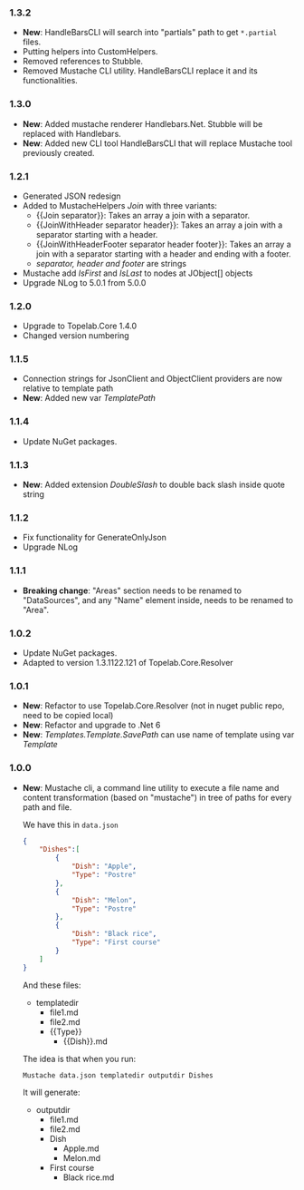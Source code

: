 ### 1.3.2

- **New**: HandleBarsCLI will search into "partials" path to get `*.partial` files.
- Putting helpers into CustomHelpers.
- Removed references to Stubble.
- Removed Mustache CLI utility. HandleBarsCLI replace it and its functionalities.

### 1.3.0

- **New**: Added mustache renderer Handlebars.Net. Stubble will be replaced with Handlebars.
- **New**: Added new CLI tool HandleBarsCLI that will replace Mustache tool previously created.

### 1.2.1

- Generated JSON redesign
- Added to MustacheHelpers *Join* with three variants:
  - {{Join separator}}: Takes an array a join with a separator.
  - {{JoinWithHeader separator header}}: Takes an array a join with a separator starting with a header.
  - {{JoinWithHeaderFooter separator header footer}}: Takes an array a join with a separator starting with a header and ending with a footer.
  - *separator, header and footer* are strings
- Mustache add *IsFirst* and *IsLast* to nodes at JObject[] objects
- Upgrade NLog to 5.0.1 from 5.0.0

### 1.2.0

- Upgrade to Topelab.Core 1.4.0
- Changed version numbering

### 1.1.5

- Connection strings for JsonClient and ObjectClient providers are now relative to template path
- **New**: Added new var *TemplatePath*

### 1.1.4

- Update NuGet packages.

### 1.1.3

- **New**: Added extension *DoubleSlash* to double back slash inside quote string


### 1.1.2

- Fix functionality for GenerateOnlyJson
- Upgrade NLog

### 1.1.1

- **Breaking change**: "Areas" section needs to be renamed to "DataSources", and any "Name" element inside, needs to be renamed to "Area".

### 1.0.2

- Update NuGet packages.
- Adapted to version 1.3.1122.121 of Topelab.Core.Resolver

### 1.0.1

- **New**: Refactor to use Topelab.Core.Resolver (not in nuget public repo, need to be copied local)
- **New**: Refactor and upgrade to .Net 6
- **New**: *Templates.Template.SavePath* can use name of template using var *Template*

### 1.0.0

- **New**: Mustache cli, a command line utility to execute a file name and content transformation (based on "mustache") in tree of paths for every path and file.

    We have this in `data.json`

    ```json
    {
        "Dishes":[
            {
                "Dish": "Apple",
                "Type": "Postre"
            },
            {
                "Dish": "Melon",
                "Type": "Postre"
            },
            {
                "Dish": "Black rice",
                "Type": "First course"
            }
        ]
    }
    ```

    And these files:

    - templatedir
        - file1.md
        - file2.md
        - {{Type}}
            - {{Dish}}.md


    The idea is that when you run:
    ```cmd
    Mustache data.json templatedir outputdir Dishes
    ```

    It will generate:

    - outputdir
        - file1.md
        - file2.md
        - Dish
            - Apple.md
            - Melon.md
        - First course
            - Black rice.md


